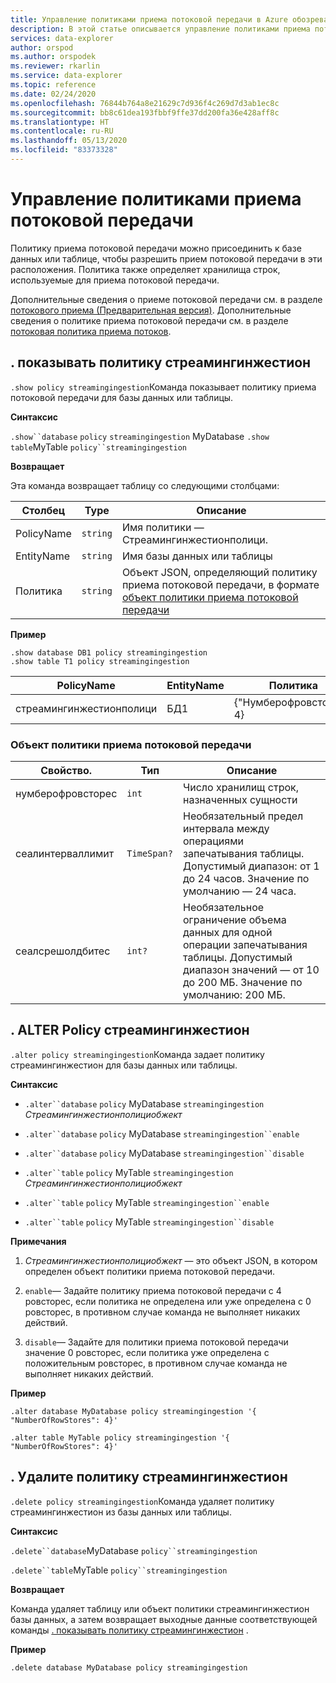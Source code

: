 ```yaml
---
title: Управление политиками приема потоковой передачи в Azure обозреватель данных | Документация Майкрософт
description: В этой статье описывается управление политиками приема потоковой передачи в Azure обозреватель данных.
services: data-explorer
author: orspod
ms.author: orspodek
ms.reviewer: rkarlin
ms.service: data-explorer
ms.topic: reference
ms.date: 02/24/2020
ms.openlocfilehash: 76844b764a8e21629c7d936f4c269d7d3ab1ec8c
ms.sourcegitcommit: bb8c61dea193fbbf9ffe37dd200fa36e428aff8c
ms.translationtype: HT
ms.contentlocale: ru-RU
ms.lasthandoff: 05/13/2020
ms.locfileid: "83373328"
---
```

# <a name="streaming-ingestion-policy-management"></a>Управление политиками приема потоковой передачи

Политику приема потоковой передачи можно присоединить к базе данных или таблице, чтобы разрешить прием потоковой передачи в эти расположения. Политика также определяет хранилища строк, используемые для приема потоковой передачи.

Дополнительные сведения о приеме потоковой передачи см. в разделе [потокового приема (Предварительная версия)](../../ingest-data-streaming.md). Дополнительные сведения о политике приема потоковой передачи см. в разделе [потоковая политика приема потоков](streamingingestionpolicy.md).

## <a name="show-policy-streamingingestion"></a>. показывать политику стреамингинжестион

`.show policy streamingingestion`Команда показывает политику приема потоковой передачи для базы данных или таблицы.

**Синтаксис**

`.show``database` `policy` `streamingingestion` 
 MyDatabase `.show` `table`MyTable `policy``streamingingestion`

**Возвращает**

Эта команда возвращает таблицу со следующими столбцами:

|Столбец    |Type    |Описание
|---|---|---
|PolicyName|`string`|Имя политики — Стреамингинжестионполици.
|EntityName|`string`|Имя базы данных или таблицы
|Политика    |`string`|Объект JSON, определяющий политику приема потоковой передачи, в формате [объект политики приема потоковой передачи](#streaming-ingestion-policy-object)

**Пример**

```kusto
.show database DB1 policy streamingingestion 
.show table T1 policy streamingingestion 
```

|PolicyName|EntityName|Политика|чилдентитиес|EntityType|
|---|---|---|---|---|
|стреамингинжестионполици|БД1|{"Нумберофровсторес": 4}

### <a name="streaming-ingestion-policy-object"></a>Объект политики приема потоковой передачи

|Свойство.  |Тип    |Описание                                                       |
|----------|--------|------------------------------------------------------------------|
|нумберофровсторес |`int`  |Число хранилищ строк, назначенных сущности|
|сеалинтерваллимит|`TimeSpan?`|Необязательный предел интервала между операциями запечатывания таблицы. Допустимый диапазон: от 1 до 24 часов. Значение по умолчанию — 24 часа.|
|сеалсрешолдбитес|`int?`|Необязательное ограничение объема данных для одной операции запечатывания таблицы. Допустимый диапазон значений — от 10 до 200 МБ. Значение по умолчанию: 200 МБ.|

## <a name="alter-policy-streamingingestion"></a>. ALTER Policy стреамингинжестион

`.alter policy streamingingestion`Команда задает политику стреамингинжестион для базы данных или таблицы.

**Синтаксис**

* `.alter``database` `policy` MyDatabase `streamingingestion` *Стреамингинжестионполициобжект*

* `.alter``database` `policy` MyDatabase `streamingingestion``enable`

* `.alter``database` `policy` MyDatabase `streamingingestion``disable`

* `.alter``table` `policy` MyTable `streamingingestion` *Стреамингинжестионполициобжект*

* `.alter``table` `policy` MyTable `streamingingestion``enable`

* `.alter``table` `policy` MyTable `streamingingestion``disable`

**Примечания**

1. *Стреамингинжестионполициобжект* — это объект JSON, в котором определен объект политики приема потоковой передачи.

2. `enable`— Задайте политику приема потоковой передачи с 4 ровсторес, если политика не определена или уже определена с 0 ровсторес, в противном случае команда не выполняет никаких действий.

3. `disable`— Задайте для политики приема потоковой передачи значение 0 ровсторес, если политика уже определена с положительным ровсторес, в противном случае команда не выполняет никаких действий.

**Пример**

```kusto
.alter database MyDatabase policy streamingingestion '{  "NumberOfRowStores": 4}'

.alter table MyTable policy streamingingestion '{  "NumberOfRowStores": 4}'
```

## <a name="delete-policy-streamingingestion"></a>. Удалите политику стреамингинжестион

`.delete policy streamingingestion`Команда удаляет политику стреамингинжестион из базы данных или таблицы.

**Синтаксис** 

`.delete``database`MyDatabase `policy``streamingingestion`

`.delete``table`MyTable `policy``streamingingestion`

**Возвращает**

Команда удаляет таблицу или объект политики стреамингинжестион базы данных, а затем возвращает выходные данные соответствующей команды [. показывать политику стреамингинжестион](#show-policy-streamingingestion) .

**Пример**

```kusto
.delete database MyDatabase policy streamingingestion 
```